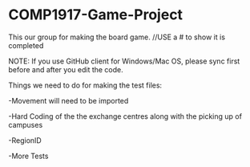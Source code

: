 # COMP1917-Game-Project


This our group for making the board game. 
//USE a # to show it is completed

NOTE: If you use GitHub client for Windows/Mac OS, please sync first before and after you edit the code.

Things we need to do for making the test files:

-Movement will need to be imported 

-Hard Coding of the the exchange centres along with the picking up of campuses

-RegionID

-More Tests

